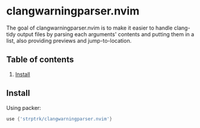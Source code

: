 # clangwarningparser.nvim

The goal of clangwarningparser.nvim is to make it easier to handle clang-tidy output files by parsing each arguments' contents and putting them in a list, also providing previews and jump-to-location.

## Table of contents

1. [Install](#install)

## Install

Using packer:
```lua
use {'strptrk/clangwarningparser.nvim'}
```
